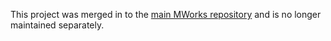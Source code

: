 This project was merged in to the [main MWorks repository](https://github.com/mworks/mworks) and is no longer maintained separately.
